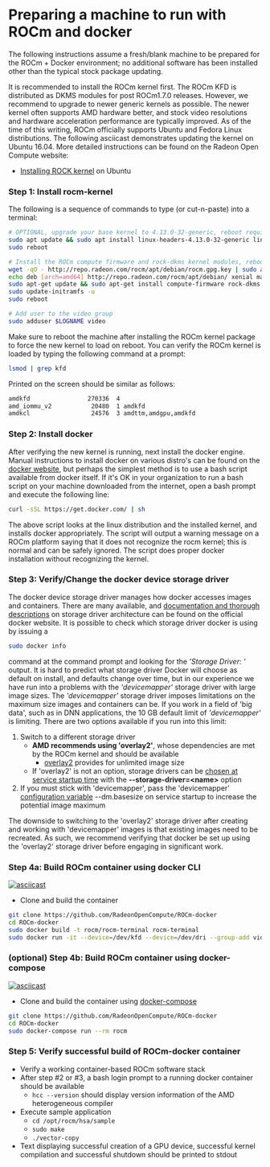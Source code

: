 # Preparing a machine to run with ROCm and docker

The following instructions assume a fresh/blank machine to be prepared for the ROCm + Docker environment; no additional software has been installed other than the typical stock package updating.

It is recommended to install the ROCm kernel first. The ROCm KFD is distributed as DKMS modules for post ROCm1.7.0 releases. However, we recommend to upgrade to newer generic kernels as possible. The newer kernel often supports AMD hardware better, and stock video resolutions and hardware acceleration performance are typically improved. As of the time of this writing, ROCm officially supports Ubuntu and Fedora Linux distributions.  The following asciicast demonstrates updating the kernel on Ubuntu 16.04.  More detailed instructions can be found on the Radeon Open Compute website:
* [Installing ROCK kernel](https://github.com/RadeonOpenCompute/ROCm#debian-repository---apt-get) on Ubuntu

### Step 1: Install rocm-kernel
The following is a sequence of commands to type (or cut-n-paste) into a terminal:

```bash
# OPTIONAL, upgrade your base kernel to 4.13.0-32-generic, reboot required
sudo apt update && sudo apt install linux-headers-4.13.0-32-generic linux-image-4.13.0-32-generic linux-image-extra-4.13.0-32-generic linux-signed-image-4.13.0-32-generic
sudo reboot 

# Install the ROCm compute firmware and rock-dkms kernel modules, reboot required
wget -qO - http://repo.radeon.com/rocm/apt/debian/rocm.gpg.key | sudo apt-key add -
echo deb [arch=amd64] http://repo.radeon.com/rocm/apt/debian/ xenial main | sudo tee /etc/apt/sources.list.d/rocm.list
sudo apt-get update && sudo apt-get install compute-firmware rock-dkms
sudo update-initramfs -u
sudo reboot

# Add user to the video group
sudo adduser $LOGNAME video
```
Make sure to reboot the machine after installing the ROCm kernel package to force the new kernel to load on reboot.  You can verify the ROCm kernel is loaded by typing the following command at a prompt:

```bash
lsmod | grep kfd
```

Printed on the screen should be similar as follows:
```bash
amdkfd                270336  4
amd_iommu_v2           20480  1 amdkfd
amdkcl                 24576  3 amdttm,amdgpu,amdkfd
```

### Step 2: Install docker
After verifying the new kernel is running, next install the docker engine.  Manual instructions to install docker on various distro's can be found on the [docker website](https://docs.docker.com/engine/installation/linux/), but perhaps the simplest method is to use a bash script available from docker itself.  If it's OK in your organization to run a bash script on your machine downloaded from the internet, open a bash prompt and execute the following line:

```bash
curl -sSL https://get.docker.com/ | sh
```

The above script looks at the linux distribution and the installed kernel, and installs docker appropriately.  The script will output a warning message on a ROCm platform saying that it does not recognize the rocm kernel; this is normal and can be safely ignored.  The script does proper docker installation without recognizing the kernel.

### Step 3: Verify/Change the docker device storage driver
The docker device storage driver manages how docker accesses images and containers.  There are many available, and [documentation and thorough descriptions](https://docs.docker.com/engine/userguide/storagedriver/imagesandcontainers/) on storage driver architecture can be found on the official docker website.  It is possible to check which storage driver docker is using by issuing a

```bash
sudo docker info
```

command at the command prompt and looking for the *'Storage Driver: '* output.  It is hard to predict what storage driver Docker will choose as default on install, and defaults change over time, but in our experience we have run into a problems with the *'devicemapper'* storage driver with large image sizes.  The *'devicemapper'* storage driver imposes limitations on the maximum size images and containers can be.  If you work in a field of 'big data', such as in DNN applications, the 10 GB default limit of *'devicemapper'* is limiting.  There are two options available if you run into this limit:

1.  Switch to a different storage driver
    * **AMD recommends using 'overlay2'**, whose dependencies are met by the ROCm kernel and should be available
      * [overlay2](https://docs.docker.com/engine/userguide/storagedriver/overlayfs-driver/) provides for unlimited image size
    * If 'overlay2' is not an option, storage drivers can be [chosen at service startup time](https://docs.docker.com/engine/userguide/storagedriver/selectadriver/) with the **--storage-driver=&lt;name&gt;** option
2.  If you must stick with 'devicemapper', pass the 'devicemapper' [configuration variable](https://docs.docker.com/engine/reference/commandline/dockerd/) --dm.basesize on service startup to increase the potential image maximum

The downside to switching to the 'overlay2' storage driver after creating and working with 'devicemapper' images is that existing images need to be recreated.  As such, we recommend verifying that docker be set up using the 'overlay2' storage driver before engaging in significant work.

### Step 4a: Build ROCm container using docker CLI
[![asciicast](https://asciinema.org/a/5u0d81txy9tskiitcispluw9v.png)](https://asciinema.org/a/5u0d81txy9tskiitcispluw9v)

* Clone and build the container

```bash
git clone https://github.com/RadeonOpenCompute/ROCm-docker
cd ROCm-docker
sudo docker build -t rocm/rocm-terminal rocm-terminal
sudo docker run -it --device=/dev/kfd --device=/dev/dri --group-add video rocm/rocm-terminal
```

### (optional) Step 4b: Build ROCm container using docker-compose
[![asciicast](https://asciinema.org/a/77cfxjz9ilt2x9ck27r9vanu7.png)](https://asciinema.org/a/77cfxjz9ilt2x9ck27r9vanu7)

* Clone and build the container using [docker-compose](https://docs.docker.com/compose/install/)

```bash
git clone https://github.com/RadeonOpenCompute/ROCm-docker
cd ROCm-docker
sudo docker-compose run --rm rocm
```
### Step 5: Verify successful build of ROCm-docker container
*  Verify a working container-based ROCm software stack
  * After step #2 or #3, a bash login prompt to a running docker container should be available
      * `hcc --version` should display version information of the AMD heterogeneous compiler
  * Execute sample application
      * `cd /opt/rocm/hsa/sample`
      * `sudo make`
      * `./vector-copy`
  * Text displaying successful creation of a GPU device, successful kernel compilation and successful shutdown should be printed to stdout
